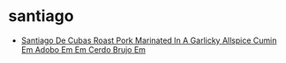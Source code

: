 # santiago

 * [Santiago De Cubas Roast Pork Marinated In A Garlicky Allspice Cumin Em Adobo Em Em Cerdo Brujo Em](index/s/santiago-de-cubas-roast-pork-marinated-in-a-garlicky-allspice-cumin-em-adobo-em-em-cerdo-brujo-em-51203240.json)
